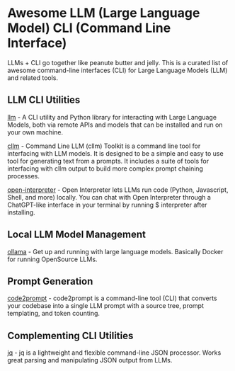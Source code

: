 # Awesome LLM (Large Language Model) CLI (Command Line Interface)

LLMs + CLI go together like peanute butter and jelly. This is a curated list of awesome command-line interfaces (CLI) for Large Language Models (LLM) and related tools.

## LLM CLI Utilities

[llm](https://github.com/simonw/llm) - A CLI utility and Python library for interacting with Large Language Models, both via remote APIs and models that can be installed and run on your own machine.

[cllm](https://github.com/o3-cloud/cllm) - Command Line LLM (cllm) Toolkit is a command line tool for interfacing with LLM models. It is designed to be a simple and easy to use tool for generating text from a prompts. It includes a suite of tools for interfacing with cllm output to build more complex prompt chaining processes.

[open-interpreter](https://github.com/OpenInterpreter/open-interpreter) - Open Interpreter lets LLMs run code (Python, Javascript, Shell, and more) locally. You can chat with Open Interpreter through a ChatGPT-like interface in your terminal by running $ interpreter after installing.

## Local LLM Model Management

[ollama](https://github.com/ollama/ollama) - Get up and running with large language models. Basically Docker for running OpenSource LLMs.

## Prompt Generation

[code2prompt](https://github.com/mufeedvh/code2prompt?tab=readme-ov-file) - code2prompt is a command-line tool (CLI) that converts your codebase into a single LLM prompt with a source tree, prompt templating, and token counting.

## Complementing CLI Utilities

[jq](https://github.com/jqlang/jq) - jq is a lightweight and flexible command-line JSON processor. Works great parsing and manipulating JSON output from LLMs.

